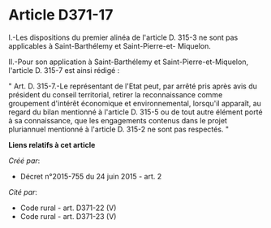 # Article D371-17

I.-Les dispositions du premier alinéa de l'article D. 315-3 ne sont pas applicables à Saint-Barthélemy et Saint-Pierre-et-
Miquelon. 

II.-Pour son application à Saint-Barthélemy et Saint-Pierre-et-Miquelon, l'article D. 315-7 est ainsi rédigé : 

"   Art. D. 315-7.-Le représentant de l'Etat peut, par arrêté pris après avis du président du conseil territorial, retirer la
reconnaissance comme groupement d'intérêt économique et environnemental, lorsqu'il apparaît, au regard du bilan mentionné à
l'article D. 315-5 ou de tout autre élément porté à sa connaissance, que les engagements contenus dans le projet pluriannuel
mentionné à l'article D. 315-2 ne sont pas respectés. "

**Liens relatifs à cet article**

_Créé par_:

  - Décret n°2015-755 du 24 juin 2015 - art. 2

_Cité par_:

  - Code rural - art. D371-22 (V)
  - Code rural - art. D371-23 (V)
